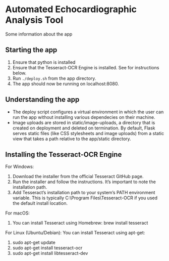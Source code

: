 # Automated Echocardiographic Analysis Tool
Some information about the app

## Starting the app
1. Ensure that python is installed
2. Ensure that the Tesseract-OCR Engine is installed. See for instructions below.
3. Run `./deploy.sh` from the app directory. 
4. The app should now be running on localhost:8080. 

## Understanding the app
* The deploy script configures a virtual environment in which
the user can run the app without installing various dependecies on their
machine.
* Image uploads are stored in static/image-uploads, a directory that is created 
on deployment and deleted on termination. By default, Flask serves static files
(like CSS stylesheets and image uploads) from a static view that takes a path relative
to the app/static directory.

## Installing the Tesseract-OCR Engine
For Windows:
1. Download the installer from the official Tesseract GitHub page.
2. Run the installer and follow the instructions. It’s important to note the installation path.
3. Add Tesseract’s installation path to your system’s PATH environment variable. This is typically C:\Program Files\Tesseract-OCR if you used the default install location.

For macOS:
1. You can install Tesseract using Homebrew: brew install tesseract

For Linux (Ubuntu/Debian):
You can install Tesseract using apt-get:
1. sudo apt-get update
2. sudo apt-get install tesseract-ocr
3. sudo apt-get install libtesseract-dev
